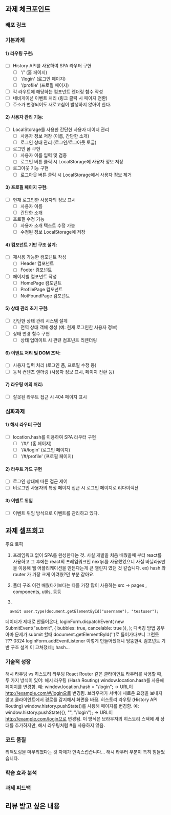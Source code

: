 ## 과제 체크포인트
### 배포 링크
<!--
배포 링크를 적어주세요
예시: https://<username>.github.io/front-5th-chapter1-1/
배포가 완료되지 않으면 과제를 통과할 수 없습니다.
배포 후에 정상 작동하는지 확인해주세요.
-->
### 기본과제
#### 1) 라우팅 구현:
- [ ] History API를 사용하여 SPA 라우터 구현
  - [ ] '/' (홈 페이지)
  - [ ] '/login' (로그인 페이지)
  - [ ] '/profile' (프로필 페이지)
- [ ] 각 라우트에 해당하는 컴포넌트 렌더링 함수 작성
- [ ] 네비게이션 이벤트 처리 (링크 클릭 시 페이지 전환)
- [ ] 주소가 변경되어도 새로고침이 발생하지 않아야 한다.
#### 2) 사용자 관리 기능:
- [ ] LocalStorage를 사용한 간단한 사용자 데이터 관리
  - [ ] 사용자 정보 저장 (이름, 간단한 소개)
  - [ ] 로그인 상태 관리 (로그인/로그아웃 토글)
- [ ] 로그인 폼 구현
  - [ ] 사용자 이름 입력 및 검증
  - [ ] 로그인 버튼 클릭 시 LocalStorage에 사용자 정보 저장
- [ ] 로그아웃 기능 구현
  - [ ] 로그아웃 버튼 클릭 시 LocalStorage에서 사용자 정보 제거
#### 3) 프로필 페이지 구현:
- [ ] 현재 로그인한 사용자의 정보 표시
  - [ ] 사용자 이름
  - [ ] 간단한 소개
- [ ] 프로필 수정 기능
  - [ ] 사용자 소개 텍스트 수정 가능
  - [ ] 수정된 정보 LocalStorage에 저장
#### 4) 컴포넌트 기반 구조 설계:
- [ ] 재사용 가능한 컴포넌트 작성
  - [ ] Header 컴포넌트
  - [ ] Footer 컴포넌트
- [ ] 페이지별 컴포넌트 작성
  - [ ] HomePage 컴포넌트
  - [ ] ProfilePage 컴포넌트
  - [ ] NotFoundPage 컴포넌트
#### 5) 상태 관리 초기 구현:
- [ ] 간단한 상태 관리 시스템 설계
  - [ ] 전역 상태 객체 생성 (예: 현재 로그인한 사용자 정보)
- [ ] 상태 변경 함수 구현
  - [ ] 상태 업데이트 시 관련 컴포넌트 리렌더링
#### 6) 이벤트 처리 및 DOM 조작:
- [ ] 사용자 입력 처리 (로그인 폼, 프로필 수정 등)
- [ ] 동적 컨텐츠 렌더링 (사용자 정보 표시, 페이지 전환 등)
#### 7) 라우팅 예외 처리:
- [ ] 잘못된 라우트 접근 시 404 페이지 표시
### 심화과제
#### 1) 해시 라우터 구현
- [ ] location.hash를 이용하여 SPA 라우터 구현
  - [ ] '/#/' (홈 페이지)
  - [ ] '/#/login' (로그인 페이지)
  - [ ] '/#/profile' (프로필 페이지)
#### 2) 라우트 가드 구현
- [ ] 로그인 상태에 따른 접근 제어
- [ ] 비로그인 사용자의 특정 페이지 접근 시 로그인 페이지로 리다이렉션
#### 3) 이벤트 위임
- [ ] 이벤트 위임 방식으로 이벤트를 관리하고 있다.
## 과제 셀프회고
<!-- 과제에 대한 회고를 작성해주세요 -->

주요 토픽
1. 프레임워크 없이 SPA를 완성한다는 것.
사실 개발을 처음 배웠을때 부터 react를 사용하고 그 후에는 react의 프레임워크인 nextjs를 사용했었으니
사실 바닐라js만을 이용해 웹 어플리케이션을 만든다는게 큰 챌린지 였던 것 같습니다.
ex) hash 와 router 가 가장 크게 어려웠?던 부분 같아요.

2. 폴더 구조
이건 배웠다기보다는 다들 가장 많이 사용하는 src -> pages , components, utils, 등등

3.   


      await user.type(document.getElementById("username"), "testuser");
데이터가 제대로 안들어온다,
      loginForm.dispatchEvent(
        new SubmitEvent("submit", { bubbles: true, cancelable: true }),
      );
디버깅 방법 공부
아마 문제가 submit 할때 document.getElementById('')로 들어가다보니 그런듯 ???
0324
    loginForm.addEventListener
    이렇게 만들어줬더니 엉뚱한4. 컴포넌트 기반 구조 설계 이 고쳐졌네;;
hash...
### 기술적 성장
<!-- 예시
- 새로 학습한 개념
- 기존 지식의 재발견/심화
- 구현 과정에서의 기술적 도전과 해결
-->
해시 라우팅 vs 히스토리 라우팅
React Router 같은 클라이언트 라우터를 사용할 때, 두 가지 방식이 있어:
해시 라우팅 (Hash Routing)
window.location.hash를 사용해 페이지를 변경함.
예: window.location.hash = "/login"; → URL이 http://example.com/#/login으로 변경됨.
브라우저가 서버에 새로운 요청을 보내지 않고 클라이언트에서 경로를 감지해서 화면을 바꿈.
히스토리 라우팅 (History API Routing)
window.history.pushState()를 사용해 페이지를 변경함.
예: window.history.pushState({}, "", "/login"); → URL이 http://example.com/login으로 변경됨.
이 방식은 브라우저의 히스토리 스택에 새 상태를 추가하지만, 해시 라우팅처럼 #을 사용하지 않음.
### 코드 품질
<!-- 예시
- 특히 만족스러운 구현
- 리팩토링이 필요한 부분
- 코드 설계 관련 고민과 결정
-->
리팩토링을 마무리했다는 것 자체가 만족스럽습니다...
해시 라우터 부분이 특히 힘들었습니다.
### 학습 효과 분석
<!-- 예시
- 가장 큰 배움이 있었던 부분
- 추가 학습이 필요한 영역
- 실무 적용 가능성
-->
### 과제 피드백
<!-- 예시
- 과제에서 모호하거나 애매했던 부분
- 과제에서 좋았던 부분
-->
## 리뷰 받고 싶은 내용
<!--
피드백 받고 싶은 내용을 구체적으로 남겨주세요
모호한 요청은 피드백을 남기기 어렵습니다.
참고링크: https://chatgpt.com/share/675b6129-515c-8001-ba72-39d0fa4c7b62
모호한 질문의 예시)
- 무엇을 질문해야 할지 몰라서 코치님이 보시기에 고쳐야할것들 전반적으로 피드백 부탁드립니다.
- 코드 스타일에 대한 피드백 부탁드립니다.
- 코드 구조에 대한 피드백 부탁드립니다.
- 개념적인 오류에 대한 피드백 부탁드립니다.
- 추가 구현이 필요한 부분에 대한 피드백 부탁드립니다.
구체적인 질문의 예시)
- 파일A의 함수B와 그 안의 변수명을 보면 직관성이 떨어지는 것 같습니다. 함수와 변수 이름을 더 명확하게 지을 방법에 대해 조언해 주실 수 있나요?
- 현재 파일 단위로 코드를 분리했지만, 이번 주차 발제를 기준으로 봤을 때 모듈화나 계층화에서 부족함이 있는 것 같습니다. 특히 A와 B 부분에서 모듈화를 더 진행할지 그대로 둘지 고민하였습니다. (...구체적인 고민 사항 적기...). 코치님의 의견이 궁금합니다.
- 옵저버 패턴을 사용해 상태 관리 로직을 구현해 보려 했습니다. 제가 구현한 코드가 옵저버 패턴에 맞게 잘 구성되었는지 검토해 주시고, 보완할 부분을 제안해 주실 수 있을까요?
- 컴포넌트 A를 테스트 할 때 B와의 의존성 때문에 테스트 코드를 작성하려다 포기했습니다. A와 B의 의존성을 낮추고 테스트 가능성을 높이는 구조 개선 방안이 있을까요?
